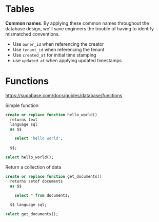 # Tables

**Common names**. By applying these common names throughout the database design, we'll save engineers the trouble of having to identify mismatched conventions. 

- Use `owner_id` when referencing the creator
- Use `tenant_id` when referencing the tenant 
- Use `created_at` for initial time stamping 
- use `updated_at` when applying updated timestamps

# Functions
https://supabase.com/docs/guides/database/functions 

Simple function

```sql
create or replace function hello_world()
  returns text
  language sql
  as $$

    select 'hello world';
  
  $$;

select hello_world();
```

Return a collection of data

```sql
create or replace function get_documents()
  returns setof documents
  as $$

    select * from documents;
  
  $$ language sql;

select get_documents();
```
